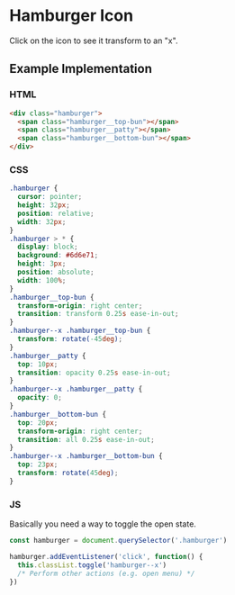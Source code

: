 # Hamburger Icon

Click on the icon to see it transform to an "x".

## Example Implementation

### HTML

```html
<div class="hamburger">
  <span class="hamburger__top-bun"></span>
  <span class="hamburger__patty"></span>
  <span class="hamburger__bottom-bun"></span>
</div>
```

### CSS

```css
.hamburger {
  cursor: pointer;
  height: 32px;
  position: relative;
  width: 32px;
}
.hamburger > * {
  display: block;
  background: #6d6e71;
  height: 3px;
  position: absolute;
  width: 100%;
}
.hamburger__top-bun {
  transform-origin: right center;
  transition: transform 0.25s ease-in-out;
}
.hamburger--x .hamburger__top-bun {
  transform: rotate(-45deg);
}
.hamburger__patty {
  top: 10px;
  transition: opacity 0.25s ease-in-out;
}
.hamburger--x .hamburger__patty {
  opacity: 0;
}
.hamburger__bottom-bun {
  top: 20px;
  transform-origin: right center;
  transition: all 0.25s ease-in-out;
}
.hamburger--x .hamburger__bottom-bun {
  top: 23px;
  transform: rotate(45deg);
}
```

### JS

Basically you need a way to toggle the open state. 

```javascript
const hamburger = document.querySelector('.hamburger')

hamburger.addEventListener('click', function() {
  this.classList.toggle('hamburger--x')
  /* Perform other actions (e.g. open menu) */
})
```
